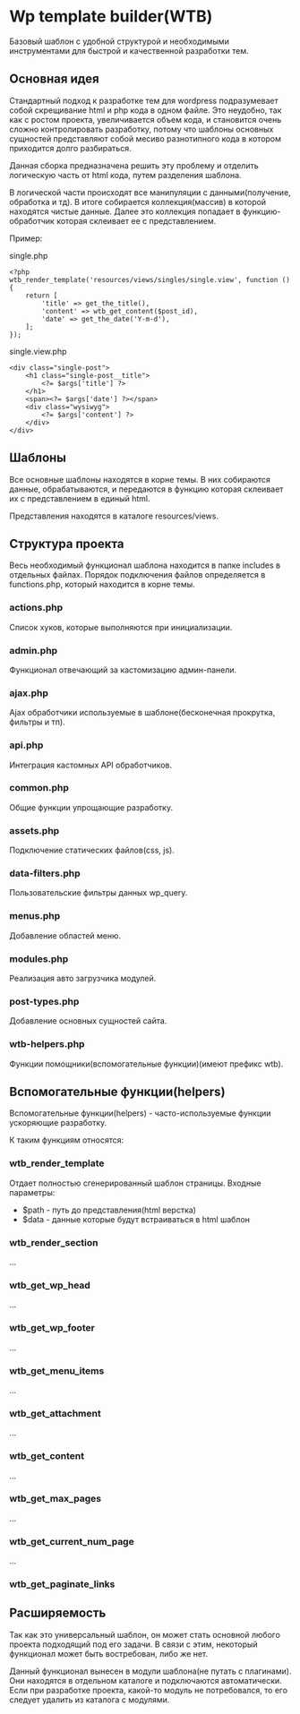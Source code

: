 # Wp template builder(WTB)

Базовый шаблон с удобной структурой и необходимыми инструментами для быстрой и качественной разработки тем.

## Основная идея

Стандартный подход к разработке тем для wordpress подразумевает собой скрещивание html и php кода в одном файле. Это
неудобно, так как с ростом проекта, увеличивается объем кода, и становится очень сложно контролировать разработку,
потому что шаблоны основных сущностей представляют собой месиво разнотипного кода в котором приходится долго
разбираться.

Данная сборка предназначена решить эту проблему и отделить логическую часть от html кода, путем разделения шаблона.

В логической части происходят все манипуляции с данными(получение, обработка и тд). В итоге собирается коллекция(массив)
в которой находятся чистые данные. Далее это коллекция попадает в функцию-обработчик которая склеивает ее с
представлением.

Пример:

single.php

```
<?php 
wtb_render_template('resources/views/singles/single.view', function () {
    return [
        'title' => get_the_title(),
        'content' => wtb_get_content($post_id),
        'date' => get_the_date('Y-m-d'),
    ];
});
```

single.view.php

```
<div class="single-post">
    <h1 class="single-post__title">
        <?= $args['title'] ?>
    </h1>
    <span><?= $args['date'] ?></span>
    <div class="wysiwyg">
        <?= $args['content'] ?>
    </div>     
</div>

```

## Шаблоны

Все основные шаблоны находятся в корне темы. В них собираются данные, обрабатываются, и передаются в функцию которая
склеивает их с представлением в единый html. 


Представления находятся в каталоге resources/views.

## Структура проекта

Весь необходимый функционал шаблона находится в папке includes в отдельных файлах. Порядок подключения файлов определяется в functions.php, который находится в корне темы.

###

### actions.php

Список хуков, которые выполняются при инициализации.

###

### admin.php

Функционал отвечающий за кастомизацию админ-панели.

###

### ajax.php

Ajax обработчики используемые в шаблоне(бесконечная прокрутка, фильтры и тп).

###

### api.php

Интеграция кастомных API обработчиков.

###

### common.php

Общие функции упрощающие разработку.

###

### assets.php

Подключение статических файлов(css, js).

###

### data-filters.php

Пользовательские фильтры данных wp_query.

###

### menus.php

Добавление областей меню.

###

### modules.php

Реализация авто загрузчика модулей.

###

### post-types.php

Добавление основных сущностей сайта.

###
### wtb-helpers.php

Функции помощники(вспомогательные функции)(имеют префикс wtb).


## Вспомогательные функции(helpers)

Вспомогательные функции(helpers) - часто-используемые функции ускоряющие разработку.

К таким функциям относятся:

### wtb_render_template

Отдает полностью сгенерированный шаблон страницы. Входные параметры:

- $path - путь до представления(html верстка)
- $data - данные которые будут встраиваться в html шаблон

### wtb_render_section

...

### wtb_get_wp_head

...

### wtb_get_wp_footer

...

### wtb_get_menu_items

...

### wtb_get_attachment

...

### wtb_get_content

...

### wtb_get_max_pages

...

### wtb_get_current_num_page

...

### wtb_get_paginate_links

## Расширяемость

Так как это универсальный шаблон, он может стать основной любого проекта подходящий под его задачи. В связи с этим,
некоторый функционал может быть востребован, либо же нет.

Данный функционал вынесен в модули шаблона(не путать с плагинами). Они находятся в отдельном каталоге и подключаются
автоматически. Если при разработке проекта, какой-то модуль не потребовался, то его следует удалить из каталога с
модулями.  